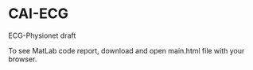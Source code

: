 # CAI-ECG
ECG-Physionet draft


To see MatLab code report, download and open main.html file with your browser.

